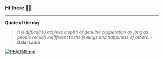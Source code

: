 ### Hi there 👋🏻


---

**Quote of the day**

> *It is difficult to achieve a spirit of genuine cooperation as long as people remain indifferent to the feelings and happiness of others.* - **Dalai Lama** 

[![README.md](https://github.com/marcolovazzano/marcolovazzano/actions/workflows/readme.yml/badge.svg?branch=main)](https://github.com/marcolovazzano/marcolovazzano/actions/workflows/readme.yml)
